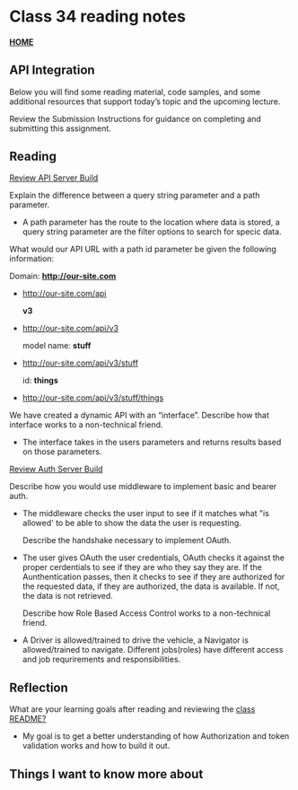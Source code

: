 # Class 34 reading notes

#### [HOME](https://cesarderio.github.io/reading-notes/)

## API Integration

Below you will find some reading material, code samples, and some additional resources that support today’s topic and the upcoming lecture.

Review the Submission Instructions for guidance on completing and submitting this assignment.

## Reading

[Review API Server Build](https://codefellows.github.io/code-401-javascript-guide/curriculum/apps-and-libraries/api-server/)

Explain the difference between a query string parameter and a path parameter.

* A path parameter has the route to the location where data is stored, a query string parameter are the filter options to search for specic data.

What would our API URL with a path id parameter be given the following information:

  Domain: **<http://our-site.com>**

* <http://our-site.com/api>

  **v3**

* <http://our-site.com/api/v3>

  model name: **stuff**

* <http://our-site.com/api/v3/stuff>

  id: **things**

* <http://our-site.com/api/v3/stuff/things>

We have created a dynamic API with an “interface”. Describe how that interface works to a non-technical friend.

* The interface takes in the users parameters and returns results based on those parameters.

[Review Auth Server Build](https://codefellows.github.io/code-401-javascript-guide/curriculum/apps-and-libraries/auth-server/)

  Describe how you would use middleware to implement basic and bearer auth.

* The middleware checks the user input to see if it matches what "is allowed' to be able to show the data the user is requesting.

  Describe the handshake necessary to implement OAuth.

* The user gives OAuth the user credentials, OAuth checks it against the proper cerdentials to see if they are who they say they are. If the Aunthentication passes, then it checks to see if they are authorized for the requested data, if they are authorized, the data is available. If not, the data is not retrieved.

  Describe how Role Based Access Control works to a non-technical friend.

* A Driver is allowed/trained to drive the vehicle, a Navigator is allowed/trained to navigate. Different jobs(roles) have different access and job requrirements and responsibilities.

## Reflection

What are your learning goals after reading and reviewing the [class README?](https://codefellows.github.io/code-401-javascript-guide/curriculum/class-34/)

* My goal is to get a better understanding of how Authorization and token validation works and how to build it out.

## Things I want to know more about
